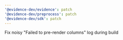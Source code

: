 ```yaml
---
'@evidence-dev/evidence': patch
'@evidence-dev/preprocess': patch
'@evidence-dev/sdk': patch
---
```


Fix noisy "Failed to pre-render columns" log during build
